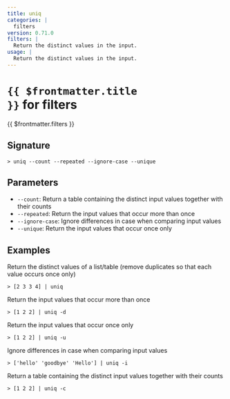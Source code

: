 ```yaml
---
title: uniq
categories: |
  filters
version: 0.71.0
filters: |
  Return the distinct values in the input.
usage: |
  Return the distinct values in the input.
---
```


# <code>{{ $frontmatter.title }}</code> for filters

<div class='command-title'>{{ $frontmatter.filters }}</div>

## Signature

```> uniq --count --repeated --ignore-case --unique```

## Parameters

 -  `--count`: Return a table containing the distinct input values together with their counts
 -  `--repeated`: Return the input values that occur more than once
 -  `--ignore-case`: Ignore differences in case when comparing input values
 -  `--unique`: Return the input values that occur once only

## Examples

Return the distinct values of a list/table (remove duplicates so that each value occurs once only)
```shell
> [2 3 3 4] | uniq
```

Return the input values that occur more than once
```shell
> [1 2 2] | uniq -d
```

Return the input values that occur once only
```shell
> [1 2 2] | uniq -u
```

Ignore differences in case when comparing input values
```shell
> ['hello' 'goodbye' 'Hello'] | uniq -i
```

Return a table containing the distinct input values together with their counts
```shell
> [1 2 2] | uniq -c
```
